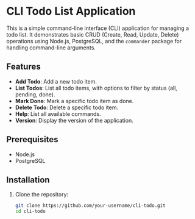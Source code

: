 # CLI Todo List Application

This is a simple command-line interface (CLI) application for managing a todo list. It demonstrates basic CRUD (Create, Read, Update, Delete) operations using Node.js, PostgreSQL, and the `commander` package for handling command-line arguments.

## Features

- **Add Todo**: Add a new todo item.
- **List Todos**: List all todo items, with options to filter by status (all, pending, done).
- **Mark Done**: Mark a specific todo item as done.
- **Delete Todo**: Delete a specific todo item.
- **Help**: List all available commands.
- **Version**: Display the version of the application.

## Prerequisites

- Node.js
- PostgreSQL

## Installation

1. Clone the repository:
   ```bash
   git clone https://github.com/your-username/cli-todo.git
   cd cli-todo
   ```
